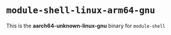 # `module-shell-linux-arm64-gnu`

This is the **aarch64-unknown-linux-gnu** binary for `module-shell`
